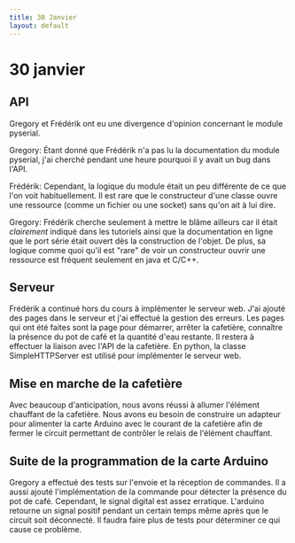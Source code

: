 ```yaml
---
title: 30 Janvier
layout: default
---
```


30 janvier
==========

API
---
Gregory et Frédérik ont eu une divergence d'opinion concernant le module
pyserial.

Gregory: Étant donné que Frédérik n'a pas lu la documentation du module 
pyserial, j'ai cherché pendant une heure pourquoi il y avait un bug dans 
l'API.

Frédérik: Cependant, la logique du module était un peu différente de
ce que l'on voit habituellement. Il est rare que le constructeur d'une
classe ouvre une ressource (comme un fichier ou une socket) sans qu'on ait
à lui dire.

Gregory: Frédérik cherche seulement à mettre le blâme ailleurs car il était
*clairement* indiqué dans les tutoriels ainsi que la documentation en ligne
que le port série était ouvert dès la construction de l'objet. De plus, sa
logique comme quoi qu'il est "rare" de voir un constructeur ouvrir une ressource
est fréquent seulement en java et C/C++.

Serveur
-------
Frédérik a continué hors du cours à implémenter le serveur web. J'ai ajouté
des pages dans le serveur et j'ai effectué la gestion des erreurs. Les pages
qui ont été faites sont la page pour démarrer, arrêter la cafetière, connaître
la présence du pot de café et la quantité d'eau restante. Il restera à effectuer
la liaison avec l'API de la cafetière. En python, la classe SimpleHTTPServer
est utilisé pour implémenter le serveur web.

Mise en marche de la cafetière
------------------------------
Avec beaucoup d'anticipation, nous avons réussi à allumer l'élément chauffant
de la cafetière. Nous avons eu besoin de construire un adapteur pour alimenter
la carte Arduino avec le courant de la cafetière afin de fermer le circuit
permettant de contrôler le relais de l'élément chauffant.

Suite de la programmation de la carte Arduino
---------------------------------------------

Gregory a effectué des tests sur l'envoie et la réception de commandes.
 Il a aussi ajouté l'implémentation de la commande pour détecter la présence
 du pot de café. Cependant, le signal digital est assez erratique. L'arduino
 retourne un signal positif pendant un certain temps même après que le circuit
 soit déconnecté. Il faudra faire plus de tests pour déterminer ce qui cause
 ce problème.

